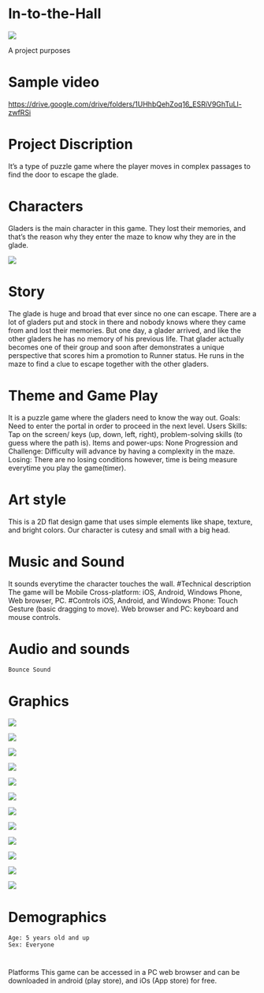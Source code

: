 # In-to-the-Hall


 ![](assets/images/screen-mainmenu.png)
 
 
A project purposes
# Sample video
https://drive.google.com/drive/folders/1UHhbQehZoq16_ESRiV9GhTuLl-zwfRSi
# Project Discription
It’s a type of puzzle game where the player moves in complex passages to find the door to escape the glade.
# Characters
Gladers is the main character in this game. They lost their memories, and that’s the reason why they enter the maze to know why they are in the glade.

![](assets/images/ball.png)

# Story
  The glade is huge and broad that ever since no one can escape. There are a lot of gladers put and stock in there and nobody knows where they came from and lost their memories. But one day, a glader arrived, and like the other gladers he has no memory of his previous life. That glader actually becomes one of their group and soon after demonstrates a unique perspective that scores him a promotion to Runner status. He runs in the maze to find a clue to escape together with the other gladers.
# Theme and Game Play
   It is a puzzle game where the gladers need to know the way out. 
    Goals: Need to enter the portal in order to proceed in the next level.
    Users Skills: Tap on the screen/ keys (up, down, left, right), problem-solving skills (to guess where the path is).
    Items and power-ups: None
    Progression and Challenge: Difficulty will advance by having a complexity in the maze.
    Losing: There are no losing conditions however, time is being measure everytime you play the game(timer).
 # Art style
  This is a 2D flat design game that uses simple elements like shape, texture, and bright colors. Our character is cutesy and small with a big head.
 # Music and Sound
  It sounds everytime the character touches the wall.
 #Technical description
  The game will be Mobile Cross-platform: iOS, Android, Windows Phone, Web browser, PC.
 #Controls
  iOS, Android, and Windows Phone: Touch Gesture (basic dragging to move). Web browser and PC: keyboard and mouse controls.
 # Audio and sounds
    Bounce Sound
 # Graphics
 ![](assets/images/border-horizontal.png)
 
 ![](assets/images/border-vertical.png)
 
 ![](assets/images/button-audio.png)
 
 ![](assets/images/button-pause.png)
 
 ![](assets/images/button-start.png)
 
 ![](assets/images/element-h.png)
 
 ![](assets/images/element-w.png)
 
 ![](assets/images/hole.png)
 
 ![](assets/images/loading-bar.png)
 
 ![](assets/images/panel.png)
 
 ![](assets/images/screen-bg.png)
 
 ![](assets/images/screen-howtoplay.png)
 
 
# Demographics
	Age: 5 years old and up
	Sex: Everyone
#
Platforms
	This game can be accessed in a PC web browser and can be downloaded in android (play store), and iOs (App store)  for free.

  


   

